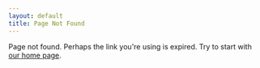 ```yaml
---
layout: default
title: Page Not Found
---
```


Page not found. Perhaps the link you're using is
expired. Try to start with [our home page](/).
